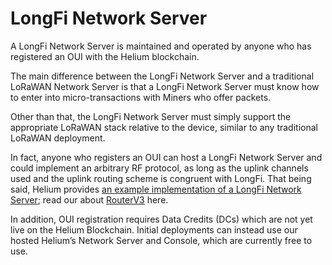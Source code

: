 # LongFi Network Server

A LongFi Network Server is maintained and operated by anyone who has registered an OUI with the Helium blockchain. 

The main difference between the LongFi Network Server and a traditional LoRaWAN Network Server is that a LongFi Network Server must know how to enter into micro-transactions with Miners who offer packets.

Other than that, the LongFi Network Server must simply support the appropriate LoRaWAN stack relative to the device, similar to any traditional LoRaWAN deployment.

In fact, anyone who registers an OUI can host a LongFi Network Server and could implement an arbitrary RF protocol, as long as the uplink channels used and the uplink routing scheme is congruent with LongFi. That being said, Helium provides [an example implementation of a LongFi Network Server](https://github.com/helium/routerv3); read our about [RouterV3](https://github.com/helium/devdocs/tree/67b988ec351854ec4b7608e12b5b8f47f2456abf/longfi/routerv3-and-lorawan/README.md) here.

In addition, OUI registration requires Data Credits \(DCs\) which are not yet live on the Helium Blockchain. Initial deployments can instead use our hosted Helium’s Network Server and Console, which are currently free to use.

